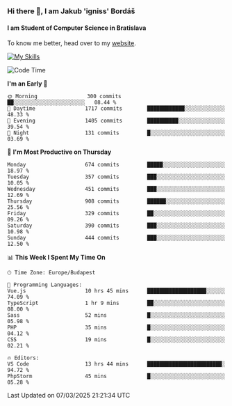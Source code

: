 ### Hi there 👋, I am Jakub 'igniss' Bordáš

#### I am Student of Computer Science in Bratislava
To know me better, head over to my [website](https://bordas.sk).

[![My Skills](https://skillicons.dev/icons?i=js,typescript,html,css,figma,svelte,vue,next,postgresql,nest,express,nodejs)](https://bordas.sk)


<!--START_SECTION:waka-->
![Code Time](http://img.shields.io/badge/Code%20Time-1%2C705%20hrs%2049%20mins-blue)

**I'm an Early 🐤** 

```text
🌞 Morning                300 commits         ██░░░░░░░░░░░░░░░░░░░░░░░   08.44 % 
🌆 Daytime                1717 commits        ████████████░░░░░░░░░░░░░   48.33 % 
🌃 Evening                1405 commits        ██████████░░░░░░░░░░░░░░░   39.54 % 
🌙 Night                  131 commits         █░░░░░░░░░░░░░░░░░░░░░░░░   03.69 % 
```
📅 **I'm Most Productive on Thursday** 

```text
Monday                   674 commits         █████░░░░░░░░░░░░░░░░░░░░   18.97 % 
Tuesday                  357 commits         ███░░░░░░░░░░░░░░░░░░░░░░   10.05 % 
Wednesday                451 commits         ███░░░░░░░░░░░░░░░░░░░░░░   12.69 % 
Thursday                 908 commits         ██████░░░░░░░░░░░░░░░░░░░   25.56 % 
Friday                   329 commits         ██░░░░░░░░░░░░░░░░░░░░░░░   09.26 % 
Saturday                 390 commits         ███░░░░░░░░░░░░░░░░░░░░░░   10.98 % 
Sunday                   444 commits         ███░░░░░░░░░░░░░░░░░░░░░░   12.50 % 
```


📊 **This Week I Spent My Time On** 

```text
🕑︎ Time Zone: Europe/Budapest

💬 Programming Languages: 
Vue.js                   10 hrs 45 mins      ███████████████████░░░░░░   74.09 % 
TypeScript               1 hr 9 mins         ██░░░░░░░░░░░░░░░░░░░░░░░   08.00 % 
Sass                     52 mins             █░░░░░░░░░░░░░░░░░░░░░░░░   05.98 % 
PHP                      35 mins             █░░░░░░░░░░░░░░░░░░░░░░░░   04.12 % 
CSS                      19 mins             █░░░░░░░░░░░░░░░░░░░░░░░░   02.21 % 

🔥 Editors: 
VS Code                  13 hrs 44 mins      ████████████████████████░   94.72 % 
PhpStorm                 45 mins             █░░░░░░░░░░░░░░░░░░░░░░░░   05.28 % 
```


 Last Updated on 07/03/2025 21:21:34 UTC
<!--END_SECTION:waka-->
